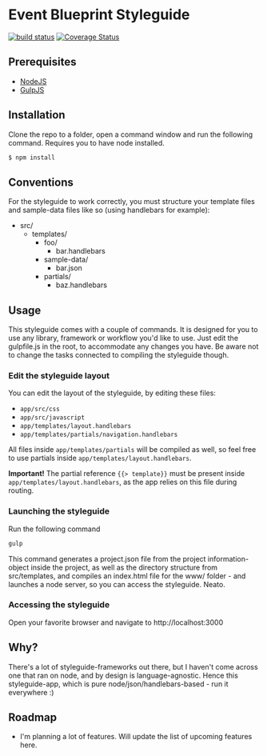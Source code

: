 # Event Blueprint Styleguide
[![build status][travis-image]][travis-url]
[![Coverage Status][coveralls-image]][coveralls-url]

## Prerequisites
* [NodeJS](http://nodejs.org/)
* [GulpJS](http://gulpjs.com/)

## Installation
Clone the repo to a folder, open a command window and run the following command. Requires you to have node installed.
```bash
$ npm install
```

## Conventions
For the styleguide to work correctly, you must structure your template files and sample-data files like so (using handlebars for example):
* src/
  * templates/
    * foo/
      * bar.handlebars
    * sample-data/
      * bar.json
    * partials/
      * baz.handlebars

## Usage
This styleguide comes with a couple of commands. It is designed for you to use any library, framework or workflow you'd like to use.
Just edit the gulpfile.js in the root, to accommodate any changes you have.
Be aware not to change the tasks connected to compiling the styleguide though.

### Edit the styleguide layout
You can edit the layout of the styleguide, by editing these files:

* `app/src/css`
* `app/src/javascript`
* `app/templates/layout.handlebars`
* `app/templates/partials/navigation.handlebars`

All files inside `app/templates/partials` will be compiled as well, so feel free to use partials inside `app/templates/layout.handlebars`.

**Important!** The partial reference `{{> template}}` must be present inside `app/templates/layout.handlebars`, as the app relies on this file during routing.

### Launching the styleguide
Run the following command
```bash
gulp
```
This command generates a project.json file from the project information-object inside the project, as well as the directory structure from src/templates, and compiles an index.html file for the www/ folder - and launches a node server, so you can access the styleguide. Neato.

### Accessing the styleguide
Open your favorite browser and navigate to http://localhost:3000


## Why?
There's a lot of styleguide-frameworks out there, but I haven't come across one that ran on node, and by design is language-agnostic.
Hence this styleguide-app, which is pure node/json/handlebars-based - run it everywhere :)

## Roadmap
* I'm planning a lot of features. Will update the list of upcoming features here.

[travis-image]: https://img.shields.io/travis/MadsMadsDk/event-blueprint.svg?style=flat-square
[travis-url]: https://travis-ci.org/MadsMadsDk/event-blueprint
[coveralls-image]: https://coveralls.io/repos/MadsMadsDk/event-blueprint/badge.svg
[coveralls-url]: https://coveralls.io/r/MadsMadsDk/event-blueprint
